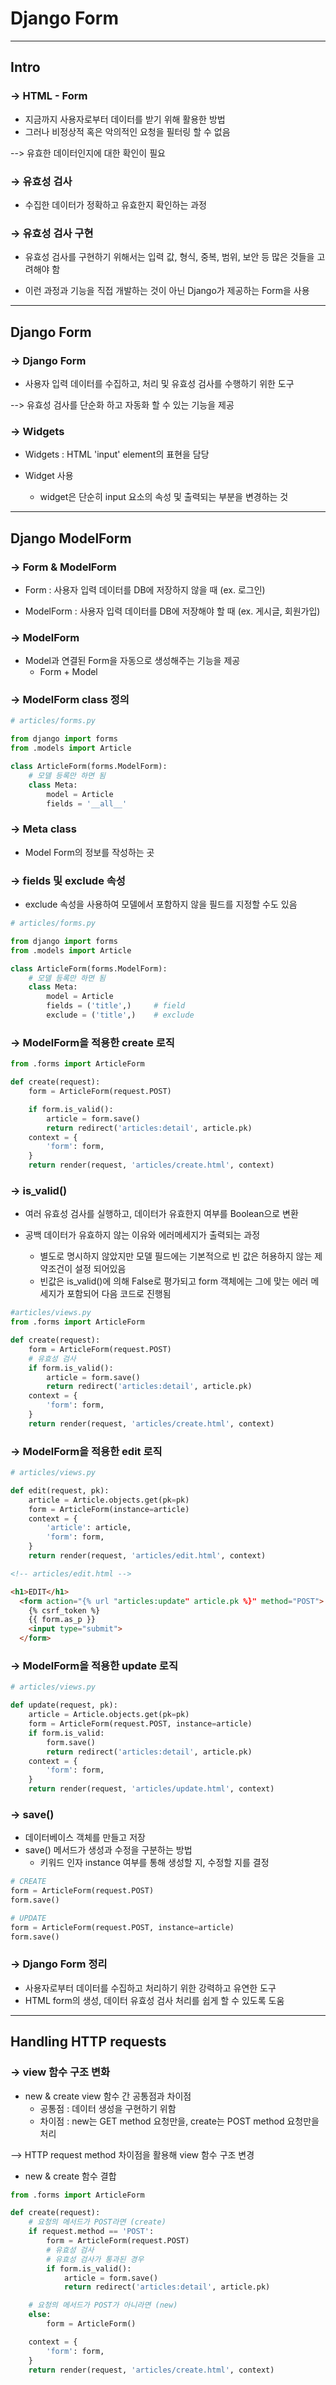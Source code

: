 # Django Form
-----

## Intro

### &rarr; HTML - Form

- 지금까지 사용자로부터 데이터를 받기 위해 활용한 방법
- 그러나 비정상적 혹은 악의적인 요청을 필터링 할 수 없음

--> 유효한 데이터인지에 대한 확인이 필요

### &rarr; 유효성 검사

- 수집한 데이터가 정확하고 유효한지 확인하는 과정

### &rarr; 유효성 검사 구현

- 유효성 검사를 구현하기 위해서는 입력 값, 형식, 중복, 범위, 보안 등 많은 것들을 고려해야 함

- 이런 과정과 기능을 직접 개발하는 것이 아닌 Django가 제공하는 Form을 사용

------

## Django Form

### &rarr; Django Form

- 사용자 입력 데이터를 수집하고, 처리 및 유효성 검사를 수행하기 위한 도구

--> 유효성 검사를 단순화 하고 자동화 할 수 있는 기능을 제공


### &rarr; Widgets

- Widgets
: HTML 'input' element의 표현을 담당

- Widget 사용
    - widget은 단순히 input 요소의 속성 및 출력되는 부분을 변경하는 것

------

## Django ModelForm

### &rarr; Form & ModelForm

- Form
: 사용자 입력 데이터를 DB에 저장하지 않을 때 (ex. 로그인)

- ModelForm
: 사용자 입력 데이터를 DB에 저장해야 할 때 (ex. 게시글, 회원가입)

### &rarr; ModelForm

- Model과 연결된 Form을 자동으로 생성해주는 기능을 제공
    - Form + Model


### &rarr; ModelForm class 정의

```python
# articles/forms.py

from django import forms
from .models import Article

class ArticleForm(forms.ModelForm):
    # 모델 등록만 하면 됨
    class Meta:
        model = Article
        fields = '__all__'
```

### &rarr; Meta class

- Model Form의 정보를 작성하는 곳

### &rarr; fields 및 exclude 속성

- exclude 속성을 사용하여 모델에서 포함하지 않을 필드를 지정할 수도 있음

```python
# articles/forms.py

from django import forms
from .models import Article

class ArticleForm(forms.ModelForm):
    # 모델 등록만 하면 됨
    class Meta:
        model = Article
        fields = ('title',)     # field
        exclude = ('title',)    # exclude
```

### &rarr; ModelForm을 적용한 create 로직

```python
from .forms import ArticleForm

def create(request):
    form = ArticleForm(request.POST)

    if form.is_valid():
        article = form.save()
        return redirect('articles:detail', article.pk)
    context = {
        'form': form,
    }
    return render(request, 'articles/create.html', context)
```

### &rarr; is_valid()

- 여러 유효성 검사를 실행하고, 데이터가 유효한지 여부를 Boolean으로 변환

- 공백 데이터가 유효하지 않는 이유와 에러메세지가 출력되는 과정
    - 별도로 명시하지 않았지만 모델 필드에는 기본적으로 빈 값은 허용하지 않는 제약조건이 설정 되어있음
    - 빈값은 is_valid()에 의해 False로 평가되고 form 객체에는 그에 맞는 에러 메세지가 포함되어 다음 코드로 진행됨

```python
#articles/views.py
from .forms import ArticleForm

def create(request):
    form = ArticleForm(request.POST)
    # 유효성 검사
    if form.is_valid():
        article = form.save()
        return redirect('articles:detail', article.pk)
    context = {
        'form': form,
    }
    return render(request, 'articles/create.html', context)
```


### &rarr; ModelForm을 적용한 edit 로직


```python
# articles/views.py

def edit(request, pk):
    article = Article.objects.get(pk=pk)
    form = ArticleForm(instance=article)
    context = {
        'article': article,
        'form': form,
    }
    return render(request, 'articles/edit.html', context)
```

```html
<!-- articles/edit.html -->

<h1>EDIT</h1>
  <form action="{% url "articles:update" article.pk %}" method="POST">
    {% csrf_token %}
    {{ form.as_p }}
    <input type="submit">
  </form>
```

### &rarr; ModelForm을 적용한 update 로직

```python
# articles/views.py

def update(request, pk):
    article = Article.objects.get(pk=pk)
    form = ArticleForm(request.POST, instance=article)
    if form.is_valid:
        form.save()
        return redirect('articles:detail', article.pk)
    context = {
        'form': form,
    }
    return render(request, 'articles/update.html', context)
```

### &rarr; save()

- 데이터베이스 객체를 만들고 저장
- save() 메서드가 생성과 수정을 구분하는 방법
    - 키워드 인자 instance 여부를 통해 생성할 지, 수정할 지를 결정


```python
# CREATE
form = ArticleForm(request.POST)
form.save()

# UPDATE
form = ArticleForm(request.POST, instance=article)
form.save()
```


### &rarr; Django Form 정리

- 사용자로부터 데이터를 수집하고 처리하기 위한 강력하고 유연한 도구
- HTML form의 생성, 데이터 유효성 검사 처리를 쉽게 할 수 있도록 도움


------

## Handling HTTP requests

### &rarr; view 함수 구조 변화

- new & create view 함수 간 공통점과 차이점
    - 공통점
    : 데이터 생성을 구현하기 위함
    - 차이점
    : new는 GET method 요청만을, create는 POST method 요청만을 처리

--> HTTP request method 차이점을 활용해 view 함수 구조 변경

- new & create 함수 결합

```python
from .forms import ArticleForm

def create(request):
    # 요청의 메서드가 POST라면 (create)
    if request.method == 'POST':
        form = ArticleForm(request.POST)
        # 유효성 검사
        # 유효성 검사가 통과된 경우
        if form.is_valid():
            article = form.save()
            return redirect('articles:detail', article.pk)

    # 요청의 메서드가 POST가 아니라면 (new)
    else:
        form = ArticleForm()

    context = {
        'form': form,
    }
    return render(request, 'articles/create.html', context)
```
